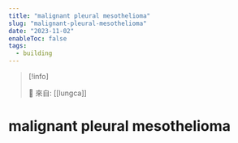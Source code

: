 ```yaml
---
title: "malignant pleural mesothelioma"
slug: "malignant-pleural-mesothelioma"
date: "2023-11-02"
enableToc: false
tags:
  - building
---
```


> [!info]
>
> 🌱 來自: [[lungca]]

# malignant pleural mesothelioma


